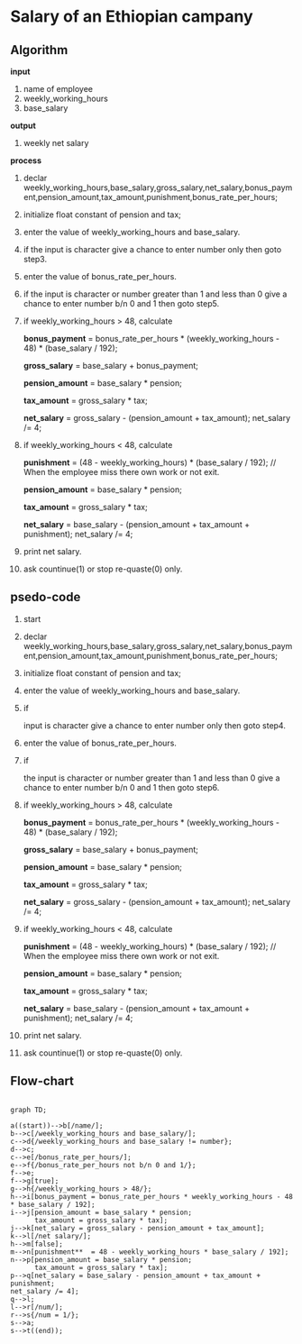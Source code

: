 # Salary of an Ethiopian campany

## Algorithm

**input**

 1. name of employee
 2. weekly_working_hours
 3. base_salary
 
 **output**

 1. weekly net salary
   
**process**

 1. declar weekly_working_hours,base_salary,gross_salary,net_salary,bonus_payment,pension_amount,tax_amount,punishment,bonus_rate_per_hours;
 2. initialize float constant of pension and tax;
 3. enter the value of weekly_working_hours and base_salary.
 4. if the input is character give a chance to enter number only then goto step3.
 5. enter the value of bonus_rate_per_hours.
 6. if the input is character or number greater than 1 and less than 0 give a chance to enter number b/n 0 and 1 then goto step5.
 7. if weekly_working_hours > 48, calculate
      
      **bonus_payment**  = bonus_rate_per_hours * (weekly_working_hours - 48) * (base_salary / 192);              
     
     **gross_salary** = base_salary + bonus_payment;              
     
     **pension_amount** = base_salary * pension; 
     
     **tax_amount** = gross_salary * tax;              
     
     **net_salary** = gross_salary - (pension_amount + tax_amount);
     net_salary /= 4;
 8. if weekly_working_hours < 48, calculate
      
      **punishment**  = (48 - weekly_working_hours) * (base_salary / 192); // When the employee miss there own work or not exit.
      
      **pension_amount** = base_salary * pension;
      
      **tax_amount** = gross_salary * tax;
      
      **net_salary** = base_salary - (pension_amount + tax_amount + punishment);
      net_salary /= 4;

 9. print net salary.
 10. ask countinue(1) or stop re-quaste(0) only.
   
 ## psedo-code

 1. start
 2. declar weekly_working_hours,base_salary,gross_salary,net_salary,bonus_payment,pension_amount,tax_amount,punishment,bonus_rate_per_hours;
 3. initialize float constant of pension and tax;
 4. enter the value of weekly_working_hours and base_salary.
 5. if
     
     input is character give a chance to enter number only then goto step4.
 6. enter the value of bonus_rate_per_hours.
 7. if 
    
      the input is character or number greater than 1 and less than 0 give a chance to enter number b/n 0 and 1 then goto step6.
 8. if weekly_working_hours > 48, calculate
      
      **bonus_payment**  = bonus_rate_per_hours * (weekly_working_hours - 48) * (base_salary / 192);              
     
     **gross_salary** = base_salary + bonus_payment;              
     
     **pension_amount** = base_salary * pension; 
     
     **tax_amount** = gross_salary * tax;              
    
     **net_salary** = gross_salary - (pension_amount + tax_amount);
     net_salary /= 4;
 9. if weekly_working_hours < 48, calculate
      
      **punishment**  = (48 - weekly_working_hours) * (base_salary / 192); // When the employee miss there own work or not exit.
      
      **pension_amount** = base_salary * pension;
      
      **tax_amount** = gross_salary * tax;
      
      **net_salary** = base_salary - (pension_amount + tax_amount + punishment);
      net_salary /= 4;

 10. print net salary.
 11. ask countinue(1) or stop re-quaste(0) only.
 ## Flow-chart

 
```mermaid

graph TD;

a((start))-->b[/name/];
b-->c[/weekly_working_hours and base_salary/];
c-->d{/weekly_working_hours and base_salary != number};
d-->c;
c-->e[/bonus_rate_per_hours/];
e-->f{/bonus_rate_per_hours not b/n 0 and 1/};
f-->e;
f-->g[true];
g-->h{/weekly_working_hours > 48/};
h-->i[bonus_payment = bonus_rate_per_hours * weekly_working_hours - 48 * base_salary / 192];
i-->j[pension_amount = base_salary * pension; 
      tax_amount = gross_salary * tax];
j-->k[net_salary = gross_salary - pension_amount + tax_amount];
k-->l[/net salary/];
h-->m[false];
m-->n[punishment**  = 48 - weekly_working_hours * base_salary / 192];
n-->p[pension_amount = base_salary * pension;
      tax_amount = gross_salary * tax];
p-->q[net_salary = base_salary - pension_amount + tax_amount + punishment;
net_salary /= 4];
q-->l;
l-->r[/num/];
r-->s{/num = 1/};
s-->a;
s-->t((end));
```

